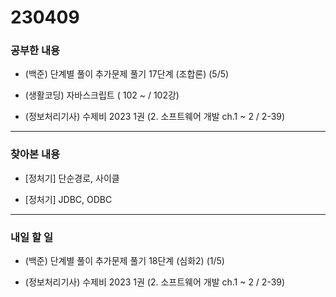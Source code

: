 # 230409

### 공부한 내용

- (백준) 단계별 풀이 추가문제 풀기 17단계 (조합론) (5/5)

- (생활코딩) 자바스크립트 ( 102 ~ / 102강)

- (정보처리기사) 수제비 2023 1권 (2. 소프트웨어 개발 ch.1 ~ 2 / 2-39)

---

### 찾아본 내용

- [정처기] 단순경로, 사이클

- [정처기] JDBC, ODBC

---

### 내일 할 일

- (백준) 단계별 풀이 추가문제 풀기 18단계 (심화2) (1/5)

- (정보처리기사) 수제비 2023 1권 (2. 소프트웨어 개발 ch.1 ~ 2 / 2-39)
